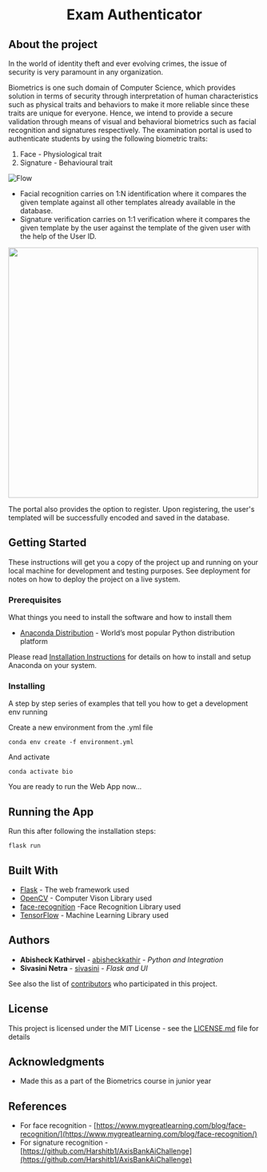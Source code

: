<h1 align="center">Exam Authenticator</h1>

## About the project
In the world of identity theft and ever evolving crimes, the issue of security is very paramount in any organization.

Biometrics is one such domain of Computer Science, which provides solution in terms of security through interpretation of human characteristics such as physical traits and behaviors to make it more reliable since these traits are unique for everyone. Hence, we intend to provide a secure validation through means of visual and behavioral biometrics such as facial recognition and signatures respectively.
The examination portal is used to authenticate students by using the following biometric traits:
1. Face - Physiological trait
2. Signature - Behavioural trait

![Flow](../master/Im/Flow.png)

* Facial recognition carries on 1:N identification where it compares the given template against all other templates already available in the database.
* Signature verification carries on 1:1 verification where it compares the given template by the user against the template of the given user with the help of the User ID.

<img src="https://i.pinimg.com/originals/aa/2f/f3/aa2ff34a12fde12ee717a4e8ebd6571d.jpg" width="500" align='center'>

The portal also provides the option to register. Upon registering, the user's templated will be successfully encoded and saved in the database.

## Getting Started

These instructions will get you a copy of the project up and running on your local machine for development and testing purposes. See deployment for notes on how to deploy the project on a live system.

### Prerequisites

What things you need to install the software and how to install them

* [Anaconda Distribution](https://www.anaconda.com/products/individual#Downloads) - World’s most popular Python distribution platform

Please read [Installation Instructions](https://docs.anaconda.com/anaconda/install/) for details on how to install and setup Anaconda on your system.

### Installing

A step by step series of examples that tell you how to get a development env running

Create a new environment from the .yml file

```
conda env create -f environment.yml
```

And activate

```
conda activate bio
```

You are ready to run the Web App now...

## Running the App

Run this after following the installation steps:

```
flask run
```

## Built With

* [Flask](https://flask.palletsprojects.com/) - The web framework used
* [OpenCV](https://docs.opencv.org/master/) - Computer Vison Library used
* [face-recognition](https://pypi.org/project/face-recognition/) -Face Recognition Library used
* [TensorFlow](https://www.tensorflow.org/api_docs) - Machine Learning Library used

## Authors

* **Abisheck Kathirvel** - [abisheckkathir](https://github.com/abisheckkathir) - *Python and Integration*
* **Sivasini Netra** - [sivasini](https://github.com/sivasini) - *Flask and UI*

See also the list of [contributors](https://github.com/abisheckkathir/Exam-Authenticator/contributors) who participated in this project.

## License

This project is licensed under the MIT License - see the [LICENSE.md](LICENSE.md) file for details

## Acknowledgments

* Made this as a part of the Biometrics course in junior year

## References
* For face recognition - [https://www.mygreatlearning.com/blog/face-recognition/](https://www.mygreatlearning.com/blog/face-recognition/)
* For signature recognition -[https://github.com/Harshitb1/AxisBankAiChallenge](https://github.com/Harshitb1/AxisBankAiChallenge)
